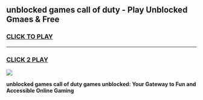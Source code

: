 
## unblocked games call of duty - Play Unblocked Gmaes & Free
<h3>
<a href="https://premium.freeplayer.one?title=unblocked_games_call_of_duty&ref=20F">CLICK TO PLAY</a></h3>
<hr>

<h3>
<a href="https://premium.freeplayer.one?title=unblocked_games_call_of_duty&ref=20F">CLICK 2 PLAY</a>
  
</h3>

<a href="https://premium.freeplayer.one?title=unblocked_games_call_of_duty&ref=20F/"><img src="https://clearcache.store/games.png"></a>


**unblocked games call of duty games unblocked: Your Gateway to Fun and Accessible Online Gaming**
